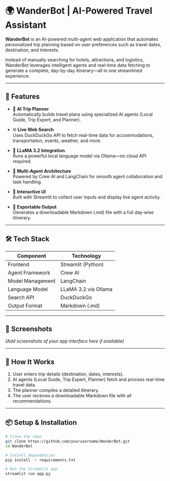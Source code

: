 # 🌍 WanderBot | AI-Powered Travel Assistant

**WanderBot** is an AI-powered multi-agent web application that automates personalized trip planning based on user preferences such as travel dates, destination, and interests.

Instead of manually searching for hotels, attractions, and logistics, WanderBot leverages intelligent agents and real-time data fetching to generate a complete, day-by-day itinerary—all in one streamlined experience.

---

## 🚀 Features

- 🤖 **AI Trip Planner**  
  Automatically builds travel plans using specialized AI agents (Local Guide, Trip Expert, and Planner).

- 🌐 **Live Web Search**  
  Uses DuckDuckGo API to fetch real-time data for accommodations, transportation, events, weather, and more.

- 🧠 **LLaMA 3.2 Integration**  
  Runs a powerful local language model via Ollama—no cloud API required.

- 🧩 **Multi-Agent Architecture**  
  Powered by Crew AI and LangChain for smooth agent collaboration and task handling.

- 📅 **Interactive UI**  
  Built with Streamlit to collect user inputs and display live agent activity.

- 📂 **Exportable Output**  
  Generates a downloadable Markdown (.md) file with a full day-wise itinerary.

---

## 🛠️ Tech Stack

| Component            | Technology             |
|---------------------|------------------------|
| Frontend            | Streamlit (Python)     |
| Agent Framework     | Crew AI                |
| Model Management    | LangChain              |
| Language Model      | LLaMA 3.2 via Ollama   |
| Search API          | DuckDuckGo             |
| Output Format       | Markdown (.md)         |

---

## 📸 Screenshots

*(Add screenshots of your app interface here if available)*

---

## 🧠 How It Works

1. User enters trip details (destination, dates, interests).
2. AI agents (Local Guide, Trip Expert, Planner) fetch and process real-time travel data.
3. The planner compiles a detailed itinerary.
4. The user receives a downloadable Markdown file with all recommendations.

---

## 📦 Setup & Installation

```bash
# Clone the repo
git clone https://github.com/yourusername/WanderBot.git
cd WanderBot

# Install dependencies
pip install -r requirements.txt

# Run the Streamlit app
streamlit run app.py
